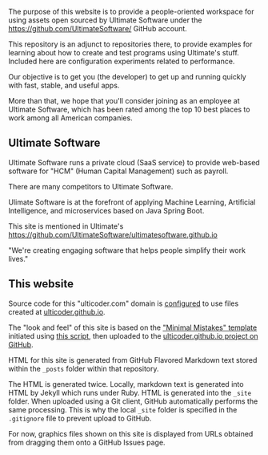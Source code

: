 The purpose of this website is to provide a people-oriented workspace for 
using assets open sourced by Ultimate Software under the 
<a target="_blank" href="https://github.com/UltimateSoftware/">
https://github.com/UltimateSoftware/</a> GitHub account.

This repository is an adjunct to repositories there, 
to provide examples for learning about how to create and test programs using Ultimate's stuff.
Included here are configuration experiments related to performance.

Our objective is to get you (the developer) to get up and running quickly with fast, stable, and useful apps.

More than that, we hope that you'll consider joining as an employee at Ultimate Software,
which has been rated among the top 10 best places to work among all American companies.


## Ultimate Software

Ultimate Software runs a private cloud (SaaS service) to provide web-based software for 
"HCM" (Human Capital Management) such as payroll.

There are many competitors to Ultimate Software.

Ulimate Software is at the forefront of applying Machine Learning, Artificial Intelligence, and 
microservices based on Java Spring Boot.

This site is mentioned in Ultimate's
<a target="_blank" href="https://github.com/UltimateSoftware/ultimatesoftware.github.io">
https://github.com/UltimateSoftware/ultimatesoftware.github.io</a>

"We're creating engaging software that helps people simplify their work lives."

## This website

Source code for this "ulticoder.com" domain is 
<a target="_blank" href="https://help.github.com/articles/using-a-custom-domain-with-github-pages/">
configured</a> to use files created at
<a target="_blank" href="https://ulticoder.github.io">ulticoder.github.io</a>.

The "look and feel" of this site is based on the 
<a target="_blank" href="https://github.com/mmistakes/minimal-mistakes/">
"Minimal Mistakes" template</a> initiated using
<a target="_blank" href="https://github.com/mmistakes/minimal-mistakes/issues/280#event-848084392">
this script</a>, then uploaded to the
<a target="_blank" href="https://github.com/ulticoder/ulticoder.github.io">ulticoder.github.io project on GitHub</a>.

HTML for this site is generated from GitHub Flavored Markdown text stored within the `_posts` folder within that repository.

The HTML is generated twice. Locally, markdown text is generated into HTML by Jekyll which runs under Ruby.
HTML is generated into the `_site` folder.
When uploaded using a Git client, GitHub automatically performs the same processing.
This is why the local `_site` folder is specified in the `.gitignore` file to prevent upload to GitHub.

For now, graphics files shown on this site is displayed from URLs obtained from dragging them onto a GitHub Issues page.

